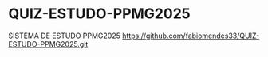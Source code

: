 # QUIZ-ESTUDO-PPMG2025
SISTEMA DE ESTUDO PPMG2025
https://github.com/fabiomendes33/QUIZ-ESTUDO-PPMG2025.git
